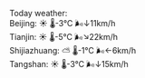 Today weather:  
Beijing: ☀️   🌡️-3°C 🌬️↓11km/h  
Tianjin: ☀️   🌡️-5°C 🌬️↘22km/h  
Shijiazhuang: ⛅️  🌡️-1°C 🌬️←6km/h  
Tangshan: ☀️   🌡️-3°C 🌬️↓15km/h  
